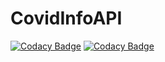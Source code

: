 # CovidInfoAPI

[![Codacy Badge](https://app.codacy.com/project/badge/Grade/01907e79476b4496b7117132bc270d6c)](https://www.codacy.com/gh/Hugo1307/CovidInfoAPI/dashboard?utm_source=github.com&amp;utm_medium=referral&amp;utm_content=Hugo1307/CovidInfoAPI&amp;utm_campaign=Badge_Grade)
[![Codacy Badge](https://app.codacy.com/project/badge/Coverage/01907e79476b4496b7117132bc270d6c)](https://www.codacy.com/gh/Hugo1307/CovidInfoAPI/dashboard?utm_source=github.com&utm_medium=referral&utm_content=Hugo1307/CovidInfoAPI&utm_campaign=Badge_Coverage)
